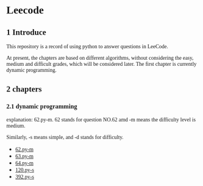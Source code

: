 # <font face="Consolas">Leecode</font> 

## <font face="Consolas">1 Introduce</font> 
<font face="Consolas">This repository is a record of using python to answer questions in LeeCode.

At present, the chapters are based on different algorithms, without considering the easy, medium and difficult grades, which will be considered later. The first chapter is currently dynamic programming.</font>


## <font face="Consolas">2 chapters</font> 

### <font face="Consolas">2.1 dynamic programming</font> 

<font face="Consolas">explanation: 62.py-m.  62 stands for question NO.62 amd -m means the difficulty level is medium. 

Similarly, -s means simple, and -d stands for difficulty.</font>

- <font face="Consolas">[62.py-m](https://github.com/kt4ngw/LeeCode/blob/main/Dp/62.py) </font> 
- <font face="Consolas">[63.py-m](https://github.com/kt4ngw/LeeCode/blob/main/Dp/64.py) </font> 
- <font face="Consolas">[64.py-m](https://github.com/kt4ngw/LeeCode/blob/main/Dp/64.py) </font> 
- <font face="Consolas">[120.py-s](https://github.com/kt4ngw/LeeCode/blob/main/Dp/120.py) </font>
- <font face="Consolas">[392.py-s](https://github.com/kt4ngw/LeeCode/blob/main/Dp/392.py) </font>